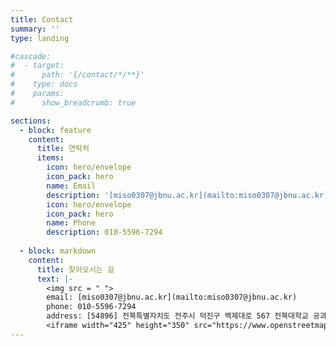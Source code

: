 ```yaml
---
title: Contact
summary: ''
type: landing

#cascade:
#  - target:
#      path: '{/contact/*/**}'
#    type: docs
#    params:
#      show_breadcrumb: true

sections:
  - block: feature
    content: 
      title: 연락처
      items:
        icon: hero/envelope
        icon_pack: hero
        name: Email
        description: '[miso0307@jbnu.ac.kr](mailto:miso0307@jbnu.ac.kr)'
        icon: hero/envelope
        icon_pack: hero
        name: Phone
        description: 010-5596-7294
  
  - block: markdown
    content:
      title: 찾아오시는 길
      text: |-
        <img src = " ">
        email: [miso0307@jbnu.ac.kr](mailto:miso0307@jbnu.ac.kr)  
        phone: 010-5596-7294  
        address: [54896] 전북특별자치도 전주시 덕진구 백제대로 567 전북대학교 공과대학 7호관 
        <iframe width="425" height="350" src="https://www.openstreetmap.org/export/embed.html?bbox=124.14001464843751%2C34.21634468843465%2C128.75427246093753%2C37.4356124041315&amp;layer=mapnik" style="border: 1px solid black"></iframe><br/><small><a href="https://www.openstreetmap.org/?#map=8/35.842/126.447">큰 지도 보기</a></small>
---
```


